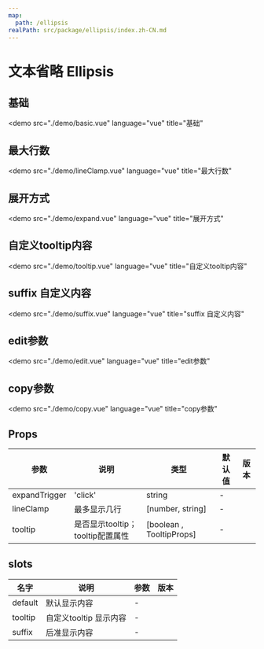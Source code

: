 ```yaml
---
map:
  path: /ellipsis
realPath: src/package/ellipsis/index.zh-CN.md
---
```


# 文本省略 Ellipsis

## 基础

<demo src="./demo/basic.vue"
  language="vue"
  title="基础"
  >
</demo>

## 最大行数

<demo src="./demo/lineClamp.vue"
  language="vue"
  title="最大行数"
  >
</demo>

## 展开方式

<demo src="./demo/expand.vue"
  language="vue"
  title="展开方式"
  >
</demo>

## 自定义tooltip内容

<demo src="./demo/tooltip.vue"
  language="vue"
  title="自定义tooltip内容"
  >
</demo>

## suffix 自定义内容

<demo src="./demo/suffix.vue"
  language="vue"
  title="suffix 自定义内容"
  >
</demo>

## edit参数

<demo src="./demo/edit.vue"
  language="vue"
  title="edit参数"
  >
</demo>

## copy参数

<demo src="./demo/copy.vue"
  language="vue"
  title="copy参数"
  >
</demo>

## Props

| 参数 | 说明 | 类型 | 默认值 | 版本 |
| --- | --- | --- | --- | --- |
| expandTrigger | 'click' | string | - |  |
| lineClamp | 最多显示几行 | [number, string] | - |  |
| tooltip | 是否显示tooltip；tooltip配置属性 | [boolean , TooltipProps] |  -  |  |

## slots

| 名字 | 说明 | 参数 | 版本 |
| --- | --- | --- | --- |
| default | 默认显示内容 |  -  | |
| tooltip | 自定义tooltip 显示内容 |  -  | |
| suffix | 后准显示内容 |  -  | |
